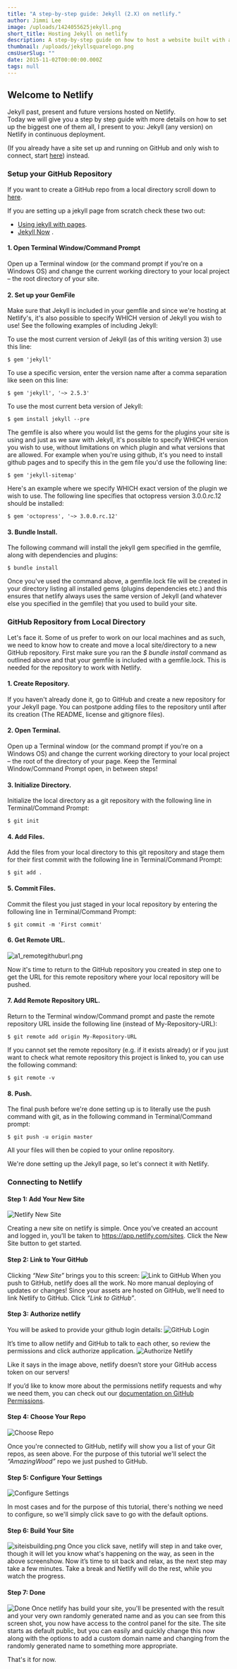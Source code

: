 ```yaml
---
title: "A step-by-step guide: Jekyll (2.X) on netlify."
author: Jimmi Lee
image: /uploads/1424055625jekyll.png
short_title: Hosting Jekyll on netlify
description: A step-by-step guide on how to host a website built with a specific version of jekyll.
thumbnail: /uploads/jekyllsquarelogo.png
cmsUserSlug: ""
date: 2015-11-02T00:00:00.000Z
tags: null
---
```


## **Welcome to Netlify**
Jekyll past, present and future versions hosted on Netlify.  
Today we will give you a step by step guide with more details on how to set up the biggest one of them all, I present to you: Jekyll (any version) on Netlify in continuous deployment.

(If you already have a site set up and running on GitHub and only wish to connect, start [here](#netlifystart)) instead.

### **Setup your GitHub Repository**
If you want to create a GitHub repo from a local directory scroll down to [here](#githubfromlocal).

If you are setting up a jekyll page from scratch check these two out:
* [Using jekyll with pages](https://help.github.com/articles/using-jekyll-with-pages/).
* [Jekyll Now](https://github.com/barryclark/jekyll-now)
.
#### 1. Open Terminal Window/Command Prompt
Open up a Terminal window (or the command prompt if you're on a Windows OS) and change the current working directory to your local project – the root directory of your site.

#### 2. Set up your GemFile
Make sure that Jekyll is included in your gemfile and since we're hosting at Netlify's, it's also possible to specify WHICH version of Jekyll you wish to use! 
See the following examples of including Jekyll:

To use the most current version of Jekyll (as of this writing version 3) use this line:
```
$ gem 'jekyll'
```

To use a specific version, enter the version name after a comma separation like seen on this line:
```
$ gem 'jekyll', '~> 2.5.3'
```

To use the most current beta version of Jekyll:
```
$ gem install jekyll --pre
```

The gemfile is also where you would list the gems for the plugins your site is using and just as we saw with Jekyll, it's possible to specify WHICH version you wish to use, without limitations on which plugin and what versions that are allowed.
For example when you're using github, it's you need to install github pages and to specify this in the gem file you'd use the following line: 
```
$ gem 'jekyll-sitemap'
```

Here's an example where we specify WHICH exact version of the plugin we wish to use.  The following line specifies that octopress version 3.0.0.rc.12 should be installed:
```
$ gem 'octopress', '~> 3.0.0.rc.12'
```

#### 3. Bundle Install.
The following command will install the jekyll gem specified in the gemfile, along with dependencies and plugins:
```
$ bundle install
```
Once you've used the command above, a gemfile.lock file will be created in your directory listing all installed gems (plugins dependencies etc.) and this ensures that netlify always uses the same version of Jekyll (and whatever else you specified in the gemfile) that you used to build your site.

### **GitHub Repository from Local Directory**
<a id="githubfromlocal"></a>
Let's face it. Some of us prefer to work on our local machines and as such, we need to know how to create and move a local site/directory to a new GitHub repository.
First make sure you ran the _$ bundle install_ command as outlined above and that your gemfile is included with a gemfile.lock.  This is needed for the repository to work with Netlify.

#### 1. Create Repository. 
If you haven't already done it, go to GitHub and create a new repository for your Jekyll page. 
You can postpone adding files to the repository until after its creation (The README, license and gitignore files).

#### 2. Open Terminal. 
Open up a Terminal window (or the command prompt if you're on a Windows OS) and change the current working directory to your local project – the root of the directory of your page.
Keep the Terminal Window/Command Prompt open, in between steps!

#### 3. Initialize Directory. 
Initialize the local directory as a git repository with the following line in Terminal/Command Prompt:
```
$ git init
```

#### 4. Add Files. 
Add the files from your local directory to this git repository and stage them for their first commit with the following line in Terminal/Command Prompt:
```
$ git add .
```

#### 5. Commit Files. 
Commit the filest you just staged in your local repository by entering the following line in Terminal/Command Prompt:
```
$ git commit -m 'First commit'
```

#### 6. Get Remote URL. 
![a1_remotegithuburl.png](/uploads/a1_remotegithuburl.png)

Now it's time to return to the GitHub repository you created in step one to get the URL for this remote repository where your local repository will be pushed.


#### 7. Add Remote Repository URL.
Return to the Terminal window/Command prompt and paste the remote repository URL inside the following line (instead of My-Repository-URL):
```
$ git remote add origin My-Repository-URL
```
If you cannot set the remote repository (e.g. if it exists already) or if you just want to check what remote repository this project is linked to, you can use the following command:
```
$ git remote -v
```

#### 8. Push.
The final push before we're done setting up is to literally use the push command with git, as in the following command in Terminal/Command prompt:
```
$ git push -u origin master
```

All your files will then be copied to your online repository.

We're done setting up the Jekyll page, so let's connect it with Netlify.

### **Connecting to Netlify**
<a id="netlifystart"></a>

#### Step 1: Add Your New Site
![Netlify New Site](/uploads/newsitebut.png)

Creating a new site on netlify is simple. Once you’ve created an account and logged in, you’ll be taken to https://app.netlify.com/sites. Click the New Site button to get started.

#### Step 2: Link to Your GitHub
Clicking *“New Site”* brings you to this screen:
![Link to GitHub](/uploads/createsite.png)
When you push to GitHub, netlify does all the work. No more manual deploying of updates or changes!
Since your assets are hosted on GitHub, we’ll need to link Netlify to GitHub. Click *“Link to GitHub”*.

#### Step 3: Authorize netlify
You will be asked to provide your github login details:
![GitHub Login](/uploads/githublogin.png)

It’s time to allow netlify and GitHub to talk to each other, so review the permissions and click authorize application.
![Authorize Netlify](/uploads/authorize.png)

Like it says in the image above, netlify doesn’t store your GitHub access token on our servers! 

If you’d like to know more about the permissions netlify requests and why we need them, you can check out our [documentation on GitHub Permissions](https://docs.netlify.com/github-permissions/).

#### Step 4: Choose Your Repo
![Choose Repo](/uploads/chooserepo.png)

Once you're connected to GitHub, netlify will show you a list of your Git repos, as seen above.
For the purpose of this tutorial we'll select the *“AmazingWood”* repo we just pushed to GitHub. 

#### Step 5: Configure Your Settings
![Configure Settings](/uploads/configurerepo.png)

In most cases and for the purpose of this tutorial, there's nothing we need to configure, so we'll simply click save to go with the default options.

#### Step 6: Build Your Site
![siteisbuilding.png](/uploads/siteisbuilding.png)
Once you click save, netlify will step in and take over, though it will let you know what's happening on the way, as seen in the above screenshow.
Now it’s time to sit back and relax, as the next step may take a few minutes. Take a break and Netlify will do the rest, while you watch the progress.

#### Step 7: Done
![Done](/uploads/naturalistpanda.png)
Once netlify has build your site, you'll be presented with the result and your very own randomly generated name and as you can see from this screen shot, you now have access to the control panel for the site.
The site starts as default public, but you can easily and quickly change this now along with the options to add a custom domain name and changing from the randomly generated name to something more appropriate.

That's it for now.
